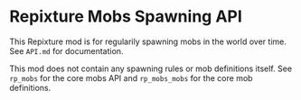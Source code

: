 # Repixture Mobs Spawning API

This Repixture mod is for regularily spawning mobs in the world over time.
See `API.md` for documentation.

This mod does not contain any spawning rules or mob definitions itself.
See `rp_mobs` for the core mobs API and
`rp_mobs_mobs` for the core mob definitions.
